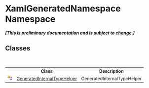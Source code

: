 # XamlGeneratedNamespace Namespace
 _**\[This is preliminary documentation and is subject to change.\]**_

## Classes
&nbsp;<table><tr><th></th><th>Class</th><th>Description</th></tr><tr><td>![Public class](media/pubclass.gif "Public class")</td><td><a href="55cad188-76ae-4170-e16c-99dd7b48db5f">GeneratedInternalTypeHelper</a></td><td>
GeneratedInternalTypeHelper</td></tr></table>&nbsp;
